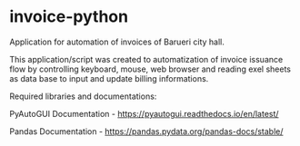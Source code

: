 # invoice-python

Application for automation of invoices of Barueri city hall. 

This application/script was created to automatization of invoice issuance flow by controlling keyboard, mouse, web browser and reading exel sheets as data base to input and update billing informations.

Required libraries and documentations:

PyAutoGUI 
Documentation - https://pyautogui.readthedocs.io/en/latest/

Pandas
Documentation - https://pandas.pydata.org/pandas-docs/stable/


